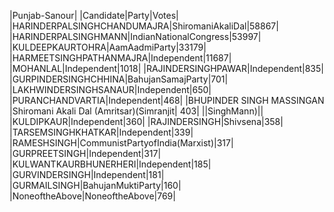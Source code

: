  
|Punjab-Sanour|
|Candidate|Party|Votes|
|HARINDERPALSINGHCHANDUMAJRA|ShiromaniAkaliDal|58867|
|HARINDERPALSINGHMANN|IndianNationalCongress|53997|
|KULDEEPKAURTOHRA|AamAadmiParty|33179|
|HARMEETSINGHPATHANMAJRA|Independent|11687|
|MOHANLAL|Independent|1018|
|RAJINDERSINGHPAWAR|Independent|835|
|GURPINDERSINGHCHHINA|BahujanSamajParty|701|
|LAKHWINDERSINGHSANAUR|Independent|650|
|PURANCHANDVARTIA|Independent|468|
|BHUPINDER SINGH MASSINGAN     |Shiromani Akali Dal (Amritsar)(Simranjit|  403|
||SinghMann)||
|KULDIPKAUR|Independent|360|
|RAJINDERSINGH|Shivsena|358|
|TARSEMSINGHKHATKAR|Independent|339|
|RAMESHSINGH|CommunistPartyofIndia(Marxist)|317|
|GURPREETSINGH|Independent|317|
|KULWANTKAURBHUNERHERI|Independent|185|
|GURVINDERSINGH|Independent|181|
|GURMAILSINGH|BahujanMuktiParty|160|
|NoneoftheAbove|NoneoftheAbove|769|
